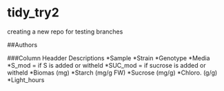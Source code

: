 # tidy_try2
creating a new repo for testing branches

##Authors






###Column Headder Descriptions
*Sample
*Strain 
*Genotype 
*Media
*S_mod = if S is added or witheld
*SUC_mod = if sucrose is added or witheld
*Biomas (mg)
*Starch (mg/g FW)
*Sucrose (mg/g) 
*Chloro. (g/g)
*Light_hours